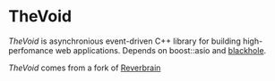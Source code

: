 TheVoid
=======

*TheVoid* is asynchronious event-driven C++ library for building high-perfomance web applications. 
Depends on boost::asio and  [blackhole](https://github.com/izenecloud/blackhole).

*TheVoid* comes from a fork of [Reverbrain](http://doc.reverbrain.com/thevoid:thevoid "TheVoid documentation")



